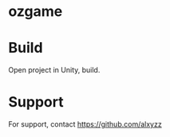 # ozgame

# Build 
Open project in Unity, build.
# Support
For support, contact https://github.com/alxyzz
